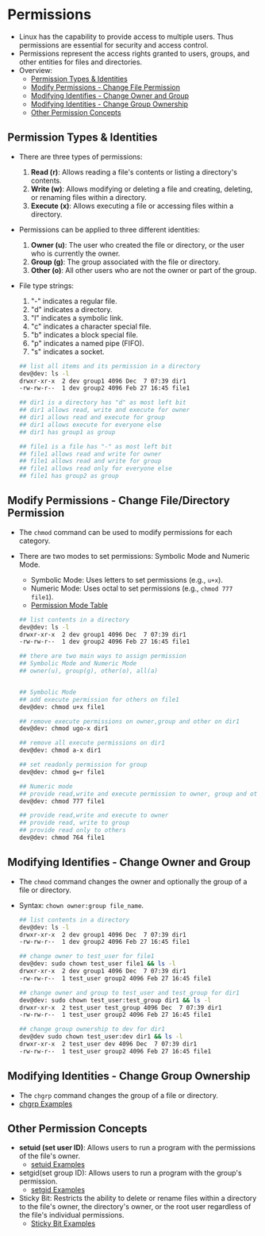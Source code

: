 # Permissions 
- Linux has the capability to provide access to multiple users. Thus permissions are essential for security and access control.   
- Permissions represent the access rights granted to users, groups, and other entities for files and directories. 
- Overview:
    - [Permission Types & Identities](#permission-types--identities)
    - [Modify Permissions - Change File Permission](#modify-permissions---change-file-permission)
    - [Modifying Identifies - Change Owner and Group](#modifying-identifies---change-owner-and-group)
    - [Modifying Identities - Change Group Ownership](#modifying-identities---change-group-ownership)
    - [Other Permission Concepts](#other-permission-concepts)

## Permission Types & Identities
- There are three types of permissions: 
    1. **Read (r)**: Allows reading a file's contents or listing a directory's contents.
    2. **Write (w)**: Allows modifying or deleting a file and creating, deleting, or renaming files within a directory.
    3. **Execute (x)**: Allows executing a file or accessing files within a directory.
- Permissions can be applied to three different identities:
    1. **Owner (u)**: The user who created the file or directory, or the user who is currently the owner.
    2. **Group (g)**: The group associated with the file or directory.
    3. **Other (o)**: All other users who are not the owner or part of the group.

- File type strings:
    1. "-" indicates a regular file.
    2. "d" indicates a directory.
    3. "l" indicates a symbolic link.
    4. "c" indicates a character special file.
    5. "b" indicates a block special file.
    6. "p" indicates a named pipe (FIFO).
    7. "s" indicates a socket.

    ```bash
    ## list all items and its permission in a directory 
    dev@dev: ls -l
    drwxr-xr-x  2 dev group1 4096 Dec  7 07:39 dir1
    -rw-rw-r--  1 dev group2 4096 Feb 27 16:45 file1
    
    ## dir1 is a directory has "d" as most left bit
    ## dir1 allows read, write and execute for owner
    ## dir1 allows read and execute for group
    ## dir1 allows execute for everyone else 
    ## dir1 has group1 as group 

    ## file1 is a file has "-" as most left bit
    ## file1 allows read and write for owner
    ## file1 allows read and write for group
    ## file1 allows read only for everyone else
    ## file1 has group2 as group
    ```
    
## Modify Permissions - Change File/Directory Permission
- The <code>chmod</code> command can be used to modify permissions for each category.
- There are two modes to set permissions: Symbolic Mode and Numeric Mode.
    - Symbolic Mode: Uses letters to set permissions (e.g., `u+x`).
    - Numeric Mode: Uses octal to set permissions (e.g., `chmod 777 file1`).
    - [Permission Mode Table](./_Permissions%20Examples.md)

    ```bash
    ## list contents in a directory 
    dev@dev: ls -l
    drwxr-xr-x  2 dev group1 4096 Dec  7 07:39 dir1
    -rw-rw-r--  1 dev group2 4096 Feb 27 16:45 file1
    
    ## there are two main ways to assign permission 
    ## Symbolic Mode and Numeric Mode
    ## owner(u), group(g), other(o), all(a)


    ## Symbolic Mode
    ## add execute permission for others on file1
    dev@dev: chmod u+x file1 

    ## remove execute permissions on owner,group and other on dir1
    dev@dev: chmod ugo-x dir1

    ## remove all execute permissions on dir1
    dev@dev: chmod a-x dir1

    ## set readonly permission for group
    dev@dev: chmod g=r file1

    ## Numeric mode 
    ## provide read,write and execute permission to owner, group and others
    dev@dev: chmod 777 file1

    ## provide read,write and execute to owner
    ## provide read, write to group
    ## provide read only to others
    dev@dev: chmod 764 file1
    ```
## Modifying Identifies - Change Owner and Group
- The <code>chmod</code> command changes the owner and optionally the group of a file or directory.
- Syntax: <code>chown owner:group file_name</code>.

    ```bash
    ## list contents in a directory 
    dev@dev: ls -l
    drwxr-xr-x  2 dev group1 4096 Dec  7 07:39 dir1
    -rw-rw-r--  1 dev group2 4096 Feb 27 16:45 file1
    
    ## change owner to test_user for file1
    dev@dev: sudo chown test_user file1 && ls -l
    drwxr-xr-x  2 dev group1 4096 Dec  7 07:39 dir1
    -rw-rw-r--  1 test_user group2 4096 Feb 27 16:45 file1

    ## change owner and group to test_user and test_group for dir1
    dev@dev: sudo chown test_user:test_group dir1 && ls -l
    drwxr-xr-x  2 test_user test_group 4096 Dec  7 07:39 dir1
    -rw-rw-r--  1 test_user group2 4096 Feb 27 16:45 file1

    ## change group ownership to dev for dir1
    dev@dev sudo chown test_user:dev dir1 && ls -l
    drwxr-xr-x  2 test_user dev 4096 Dec  7 07:39 dir1
    -rw-rw-r--  1 test_user group2 4096 Feb 27 16:45 file1
    ```

## Modifying Identities - Change Group Ownership 
- The <code>chgrp</code> command changes the group of a file or directory.
- [chgrp Examples](./_Permissions%20Examples.md#chgrp-example)

## Other Permission Concepts
- **setuid (set user ID)**: Allows users to run a program with the permissions of the file's owner.
    - [setuid Examples](./_Permissions%20Examples.md#setuid-example)
 - setgid(set group ID): Allows users to run a program with the group's permission.
    - [setgid Examples](./_Permissions%20Examples.md#setgid-example)
 - Sticky Bit: Restricts the ability to delete or rename files within a directory to the file's owner, the directory's owner, or the root user regardless of the file's individual permissions.
    - [Sticky Bit Examples](./_Permissions%20Examples.md#sticky-bit-example)
